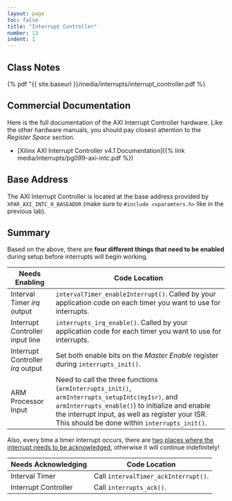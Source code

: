 ```yaml
---
layout: page
toc: false
title: "Interrupt Controller"
number: 13
indent: 1
---
```


## Class Notes

 {% pdf "{{ site.baseurl }}/media/interrupts/interrupt_controller.pdf %}


## Commercial Documentation

Here is the full documentation of the AXI Interrupt Controller hardware. Like the other hardware manuals, you should pay closest attention to the *Register Space* section.
  * [Xilinx AXI Interrupt Controller v4.1 Documentation]({% link media/interrupts/pg099-axi-intc.pdf %})

## Base Address

The AXI Interrupt Controller is located at the base address provided by `XPAR_AXI_INTC_0_BASEADDR` (make sure to `#include <xparamters.h>` like in the previous lab).

## Summary

Based on the above, there are **four different things that need to be enabled** during setup before interrupts will begin working.  

| Needs Enabling | Code Location |
|----------------|---------------|
| Interval Timer *irq* output  | `intervalTimer_enableInterrupt()`. Called by your application code on each timer you want to use for interrupts. |
| Interrupt Controller input line | `interrupts_irq_enable()`. Called by your application code for each timer you want to use for interrupts. |
| Interrupt Controller *irq* output | Set both enable bits on the *Master Enable* register during `interrupts_init()`. |
| ARM Processor Input | Need to call the three functions (`armInterrupts_init()`, `armInterrupts_setupIntc(myIsr)`, and `armInterrupts_enable()`) to initialize and enable the interrupt input, as well as register your ISR. This should be done within `interrupts_init()`. |

Also, every time a timer interrupt occurs, there are <ins>two places where the interrupt needs to be acknowledged</ins>, otherwise it will continue indefinitely!

| Needs Acknowledging | Code Location |
|---------------------|---------------|
| Interval Timer        | Call `intervalTimer_ackInterrupt()`. |
| Interrupt Controller  | Call `interrupts_ack()`. |


